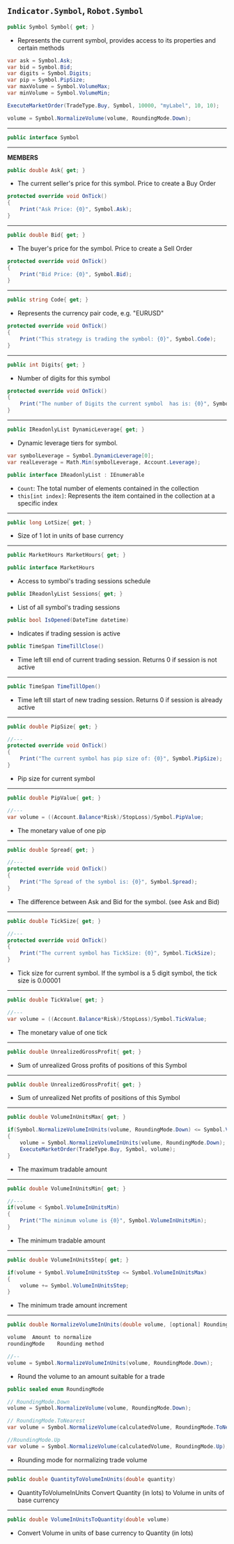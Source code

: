 ```Indicator.Symbol```, ```Robot.Symbol```
---
```cs
public Symbol Symbol{ get; }
```
* Represents the current symbol, provides access to its properties and certain methods
```cs
var ask = Symbol.Ask;
var bid = Symbol.Bid;
var digits = Symbol.Digits;
var pip = Symbol.PipSize;
var maxVolume = Symbol.VolumeMax;
var minVolume = Symbol.VolumeMin;

ExecuteMarketOrder(TradeType.Buy, Symbol, 10000, "myLabel", 10, 10);  

volume = Symbol.NormalizeVolume(volume, RoundingMode.Down);
```
---
```cs
public interface Symbol
```
---
**MEMBERS**
```cs
public double Ask{ get; }
```
* The current seller's price for this symbol. Price to create a Buy Order
```cs
protected override void OnTick()
{
    Print("Ask Price: {0}", Symbol.Ask);
}
```
---
```cs
public double Bid{ get; }
```
* The buyer's price for the symbol. Price to create a Sell Order
```cs
protected override void OnTick()
{
    Print("Bid Price: {0}", Symbol.Bid);
}
```
---
```cs
public string Code{ get; }
```
* Represents the currency pair code, e.g. "EURUSD"
```cs
protected override void OnTick()
{
    Print("This strategy is trading the symbol: {0}", Symbol.Code);
}
```
---
```cs
public int Digits{ get; }
```
* Number of digits for this symbol
```cs
protected override void OnTick()
{
    Print("The number of Digits the current symbol  has is: {0}", Symbol.Digits);
}
```
---
```cs
public IReadonlyList DynamicLeverage{ get; }
```
* Dynamic leverage tiers for symbol.
```cs
var symbolLeverage = Symbol.DynamicLeverage[0]; 
var realLeverage = Math.Min(symbolLeverage, Account.Leverage);
```
```cs
public interface IReadonlyList : IEnumerable
```
* ```Count```: The total number of elements contained in the collection
* ```this[int index]```: Represents the item contained in the collection at a specific index
---
```cs
public long LotSize{ get; }
```
* Size of 1 lot in units of base currency
---
```cs
public MarketHours MarketHours{ get; }
```
```cs
public interface MarketHours
```
* Access to symbol's trading sessions schedule
```cs
public IReadonlyList Sessions{ get; }	
```
* List of all symbol's trading sessions



```cs
public bool IsOpened(DateTime datetime)
```
* Indicates if trading session is active
```cs
public TimeSpan TimeTillClose()
```
* Time left till end of current trading session. Returns 0 if session is not active
---
```cs
public TimeSpan TimeTillOpen()
```
* Time left till start of new trading session. Returns 0 if session is already active
---
```cs
public double PipSize{ get; }

//---
protected override void OnTick()
{
    Print("The current symbol has pip size of: {0}", Symbol.PipSize);
}
```
* Pip size for current symbol
---
```cs
public double PipValue{ get; }

//---
var volume = ((Account.Balance*Risk)/StopLoss)/Symbol.PipValue;
```
* The monetary value of one pip
---
```cs
public double Spread{ get; }

//---
protected override void OnTick()
{
    Print("The Spread of the symbol is: {0}", Symbol.Spread);
}
```
* The difference between Ask and Bid for the symbol.
(see Ask and Bid)
---
```cs
public double TickSize{ get; }

//---
protected override void OnTick()
{
    Print("The current symbol has TickSize: {0}", Symbol.TickSize);
}
```
* Tick size for current symbol. If the symbol is a 5 digit symbol, the tick size is 0.00001
---
```cs
public double TickValue{ get; }

//---
var volume = ((Account.Balance*Risk)/StopLoss)/Symbol.TickValue;
```
* The monetary value of one tick
---
```cs
public double UnrealizedGrossProfit{ get; }
```
* Sum of unrealized Gross profits of positions of this Symbol
---
```cs
public double UnrealizedGrossProfit{ get; }
```
* Sum of unrealized Net profits of positions of this Symbol
---
```cs
public double VolumeInUnitsMax{ get; }

if(Symbol.NormalizeVolumeInUnits(volume, RoundingMode.Down) <= Symbol.VolumeInUnitsMax)
{
    volume = Symbol.NormalizeVolumeInUnits(volume, RoundingMode.Down);
    ExecuteMarketOrder(TradeType.Buy, Symbol, volume);
}
```
* The maximum tradable amount
---
```cs
public double VolumeInUnitsMin{ get; }

//---
if(volume < Symbol.VolumeInUnitsMin)
{
    Print("The minimum volume is {0}", Symbol.VolumeInUnitsMin);
}
```
* The minimum tradable amount
---
```cs
public double VolumeInUnitsStep{ get; }

if(volume + Symbol.VolumeInUnitsStep <= Symbol.VolumeInUnitsMax)
{
    volume += Symbol.VolumeInUnitsStep;
}
```
* The minimum trade amount increment
---
```cs
public double NormalizeVolumeInUnits(double volume, [optional] RoundingMode roundingMode)

volume	Amount to normalize
roundingMode	Rounding method

//--
volume = Symbol.NormalizeVolumeInUnits(volume, RoundingMode.Down);
```
* Round the volume to an amount suitable for a trade
```cs
public sealed enum RoundingMode

// RoundingMode.Down
volume = Symbol.NormalizeVolume(volume, RoundingMode.Down);

// RoundingMode.ToNearest
var volume = Symbol.NormalizeVolume(calculatedVolume, RoundingMode.ToNearest);

//RoundingMode.Up
var volume = Symbol.NormalizeVolume(calculatedVolume, RoundingMode.Up);
```
* Rounding mode for normalizing trade volume
---
```cs
public double QuantityToVolumeInUnits(double quantity)
```
* QuantityToVolumeInUnits	Convert Quantity (in lots) to Volume in units of base currency
---
```cs
public double VolumeInUnitsToQuantity(double volume)
```
* Convert Volume in units of base currency to Quantity (in lots)

